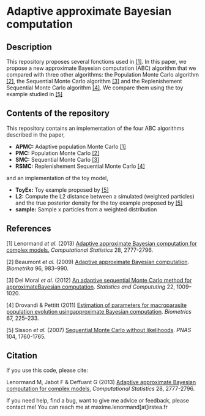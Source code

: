 Adaptive approximate Bayesian computation
================================================================================

## Description

This repository proposes several fonctions used in  [[1]](http://www.sciencedirect.com/science/article/pii/S0966692315002422). In this paper, we propose a new approximate Bayesian computation (ABC) algorithm that we compared with three other algorithms: the Population Monte Carlo algorithm [[2]](https://academic.oup.com/biomet/article/96/4/983/220502),
the Sequential Monte Carlo algorithm [[3]](https://link.springer.com/article/10.1007/s11222-011-9271-y)
and the Replenishement Sequential Monte Carlo algorithm  [[4]](https://onlinelibrary.wiley.com/doi/full/10.1111/j.1541-0420.2010.01410.x). We compare them using the toy example studied in [[5]](https://www.pnas.org/content/104/6/1760?ijkey=d09a94d7744324fa718c59a5e96d840d39a67485&keytype2=tf_ipsecsha)


## Contents of the repository

This repository contains an implementation of the four ABC algorithms described in the paper,  

* **APMC:** Adaptive population Monte Carlo [[1]](http://www.sciencedirect.com/science/article/pii/S0966692315002422)
* **PMC:** Population Monte Carlo [[2]](https://academic.oup.com/biomet/article/96/4/983/220502)
* **SMC:** Sequential Monte Carlo [[3]](https://link.springer.com/article/10.1007/s11222-011-9271-y)
* **RSMC:** Replenishement Sequential Monte Carlo [[4]](https://onlinelibrary.wiley.com/doi/full/10.1111/j.1541-0420.2010.01410.x)

and an implementation of the toy model,

* **ToyEx:** Toy example proposed by [[5]](https://www.pnas.org/content/104/6/1760?ijkey=d09a94d7744324fa718c59a5e96d840d39a67485&keytype2=tf_ipsecsha)
* **L2:** Compute the L2 distance between a simulated (weighted particles) and the true posterior density for the toy example proposed by [[5]](https://www.pnas.org/content/104/6/1760?ijkey=d09a94d7744324fa718c59a5e96d840d39a67485&keytype2=tf_ipsecsha)
* **sample:** Sample x particles from a weighted distribution 

## References

[1] Lenormand *et al.* (2013) [Adaptive approximate Bayesian computation for complex models.](http://link.springer.com/article/10.1007%2Fs00180-013-0428-3) *Computational Statistics* 28, 2777-2796.

[2] Beaumont *et al.* (2009) [Adaptive  approximate  Bayesian  computation](https://academic.oup.com/biomet/article/96/4/983/220502). *Biometrika* 96, 983–990.

[3] Del  Moral *et al.* (2012) [An  adaptive  sequential  Monte  Carlo  method  for  approximateBayesian computation](https://link.springer.com/article/10.1007/s11222-011-9271-y). *Statistics and Compututing* 22, 1009–1020. 

[4] Drovandi & Pettitt (2011) [Estimation of parameters for macroparasite population evolution usingapproximate Bayesian computation](https://onlinelibrary.wiley.com/doi/full/10.1111/j.1541-0420.2010.01410.x). *Biometrics* 67, 225–233.

[5] Sisson *et al.* (2007) [Sequential Monte Carlo without likelihoods](https://www.pnas.org/content/104/6/1760?ijkey=d09a94d7744324fa718c59a5e96d840d39a67485&keytype2=tf_ipsecsha). *PNAS* 104, 1760-1765.

## Citation

If you use this code, please cite:

Lenormand M, Jabot F & Deffuant G (2013) [Adaptive approximate Bayesian computation for complex models.](http://link.springer.com/article/10.1007%2Fs00180-013-0428-3) *Computational Statistics* 28, 2777-2796.

If you need help, find a bug, want to give me advice or feedback, please contact me!
You can reach me at maxime.lenormand[at]irstea.fr
